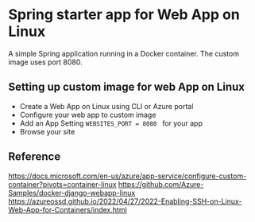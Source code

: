 # Spring starter app for Web App on Linux

A simple Spring application running in a Docker container. The custom image uses port 8080. 

## Setting up custom image for web App on Linux 
- Create a Web App on Linux using CLI or Azure portal
- Configure your web app to custom image 
- Add an App Setting ```WEBSITES_PORT = 8080 ``` for your app 
- Browse your site 

## Reference
https://docs.microsoft.com/en-us/azure/app-service/configure-custom-container?pivots=container-linux
https://github.com/Azure-Samples/docker-django-webapp-linux
https://azureossd.github.io/2022/04/27/2022-Enabling-SSH-on-Linux-Web-App-for-Containers/index.html
